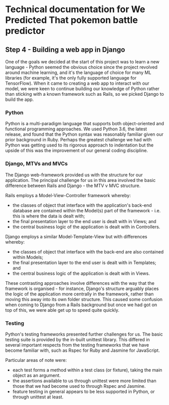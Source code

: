 # Technical documentation for We Predicted That pokemon battle predictor

## Step 4 - Building a web app in Django

One of the goals we decided at the start of this project was to learn a new language - Python seemed the obvious choice since the project revolved around machine learning, and it's the language of choice for many ML libraries (for example, it's the only fully supported language for TensorFlow).  When it came to creating a web app to interact with our model, we were keen to continue building our knowledge of Python rather than sticking with a known framework such as Rails, so we picked Django to build the app.

### Python

Python is a multi-paradigm language that supports both object-oriented and functional programming approaches.  We used Python 3.6, the latest release, and found that the Python syntax was reasonably familiar given our prior background in Ruby.  Perhaps the greatest challenge we had with Python was getting used to its rigorous approach to indentation but the upside of this was the improvement of our general coding discipline.

### Django, MTVs and MVCs

The Django web-framework provided us with the structure for our application.  The principal challenge for us in this area involved the basic difference between Rails and Django - the MTV v MVC structure.

Rails employs a Model-View-Controller framework whereby:
 - the classes of object that interface with the application's back-end database are contained within the Model(s) part of the framework - i.e. this is where the data is dealt with;
 - the final presentation layer to the end user is dealt with in Views; and
 - the central business logic of the application is dealt with in Controllers.

 Django employs a similar Model-Template-View but with differences whereby:
 - the classes of object that interface with the back-end are also contained within Models;
 - the final presentation layer to the end user is dealt with in Templates; and
 - the central business logic of the application is dealt with in Views.

 These contrasting approaches involve differences with the way that the framework is organised - for instance, Django's structure arguably places the logic of the application more centrally in the framework, rather than moving this away into its own folder structure.  This caused some confusion when coming to Django from a Rails background but once we had got on top of this, we were able get up to speed quite quickly.

 ### Testing

Python's testing frameworks presented further challenges for us.  The basic testing suite is provided by the in-built unittest library.  This differed in several important respects from the testing frameworks that we have become familiar with, such as Rspec for Ruby and Jasmine for JavaScript.

Particular areas of note were:
- each test forms a method within a test class (or fixture), taking the main object as an argument.
- the assertions available to us through unittest were more limited than those that we had become used to through Rspec and Jasmine.
- feature testing in general appears to be less supported in Python, or through unittest at least.